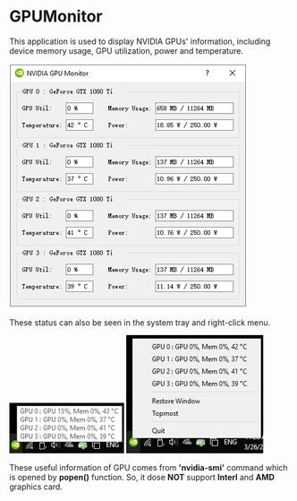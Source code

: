 GPUMonitor
==========

This application is used to display NVIDIA GPUs' information, including device memory usage, GPU utilization, power and temperature.

![Software interface](GUI.png)

These status can also be seen in the system tray and right-click menu.

![SystemTray](SystemTray.png)
![ContextMenu](ContextMenu.png)

These useful information of GPU comes from **'nvidia-smi'** command which is opened by **popen()** function. So, it dose **NOT** support **Interl** and **AMD** graphics card.
